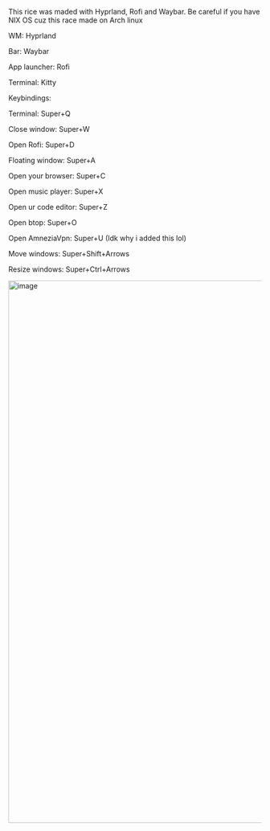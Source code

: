 This rice was maded with Hyprland, Rofi and Waybar. Be careful if you have NIX OS cuz this race made on Arch linux

WM: Hyprland

Bar: Waybar

App launcher: Rofi

Terminal: Kitty

Keybindings:

Terminal: Super+Q

Close window: Super+W

Open Rofi: Super+D

Floating window: Super+A

Open your browser: Super+C

Open music player: Super+X

Open ur code editor: Super+Z

Open btop: Super+O

Open AmneziaVpn: Super+U (Idk why i added this lol)

Move windows: Super+Shift+Arrows

Resize windows: Super+Ctrl+Arrows

<img width="1920" height="1080" alt="image" src="https://github.com/user-attachments/assets/8cadb1f2-e7ad-45cb-a5cd-6d90502abb35" />

